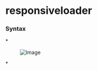 # responsiveloader

### Syntax

*<figure class="rl-figure">
  <img class="rl-img" src="url/to/lower/size/image" alt="Image">
  <span class="rl-option" data-width="1920" data-src="url/to/image"></span>
  <span class="rl-option" data-width="992" data-src="url/to/image"></span>
  <span class="rl-option" data-width="1200" data-src="url/to/image"></span>
  <span class="rl-option" data-width="576" data-src="url/to/image"></span>
  <span class="rl-option" data-width="768" data-src="url/to/image"></span>
</figure>*
